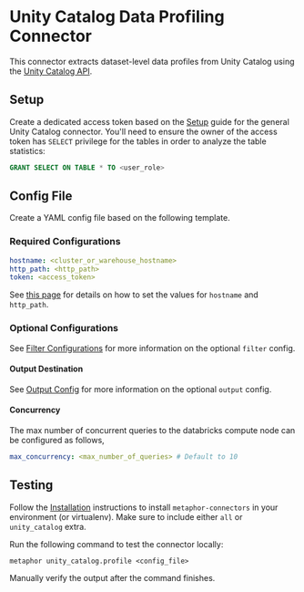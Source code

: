 # Unity Catalog Data Profiling Connector

This connector extracts dataset-level data profiles from Unity Catalog using the [Unity Catalog API](https://api-docs.databricks.com/rest/latest/unity-catalog-api-specification-2-1.html).

## Setup

Create a dedicated access token based on the [Setup](../README.md#Setup) guide for the general Unity Catalog connector. You'll need to ensure the owner of the access token has `SELECT` privilege for the tables in order to analyze the table statistics:

```sql
GRANT SELECT ON TABLE * TO <user_role>
```

## Config File

Create a YAML config file based on the following template.

### Required Configurations

```yaml
hostname: <cluster_or_warehouse_hostname>
http_path: <http_path>
token: <access_token>
```

See [this page](https://docs.databricks.com/en/integrations/compute-details.html) for details on how to set the values for `hostname` and `http_path`.

### Optional Configurations

See [Filter Configurations](../../common/docs/filter.md) for more information on the optional `filter` config.

#### Output Destination

See [Output Config](../../common/docs/output.md) for more information on the optional `output` config.

#### Concurrency

The max number of concurrent queries to the databricks compute node can be configured as follows,

```yaml
max_concurrency: <max_number_of_queries> # Default to 10
```

## Testing

Follow the [Installation](../../README.md) instructions to install `metaphor-connectors` in your environment (or virtualenv). Make sure to include either `all` or `unity_catalog` extra.

Run the following command to test the connector locally:

```shell
metaphor unity_catalog.profile <config_file>
```

Manually verify the output after the command finishes.
